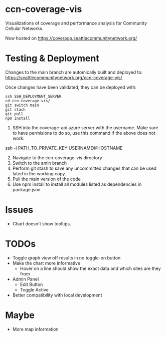 # ccn-coverage-vis

Visualizations of coverage and performance analysis for Community Cellular Networks.

Now hosted on https://coverage.seattlecommunitynetwork.org/

# Testing & Deployment

Changes to the main branch are automically built and deployed to: https://seattlecommunitynetwork.org/ccn-coverage-vis/

Once changes have been validated, they can be deployed with:

```
ssh SSH_DEPLOYMENT_SERVER
cd ccn-coverage-vis/
git switch main
git stash
git pull
npm install
```

1. SSH into the coverage-api azure server with the username. Make sure to have permisions to do so, use this command if the above does not work:

ssh -i PATH_TO_PRIVATE_KEY USERNAME@HOSTNAME

2. Navigate to the ccn-coverage-vis directory
3. Switch to the amin branch
4. Perform git stash to save any uncommitted changes that can be used lated in the working copy.
5. Pull the main version of the code
6. Use npm install to install all modules listed as dependencies in package.json 

# Issues

- Chart doesn't show tooltips.

# TODOs

- Toggle graph view off results in no toggle-on button
- Make the chart more informative
  - Hover on a line should show the exact data and which sites are they from
- Admin Panel
  - Edit Button
  - Toggle Active
- Better compatibility with local development

# Maybe

- More map information
